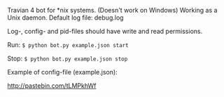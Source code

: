 Travian 4 bot for *nix systems. (Doesn't work on Windows)
Working as a Unix daemon.
Default log file: debug.log

Log-, config- and pid-files should have write and read permissions.

Run:
`$ python bot.py example.json start`

Stop:
`$ python bot.py example.json stop`

Example of config-file (example.json):

http://pastebin.com/tLMPkhWf
